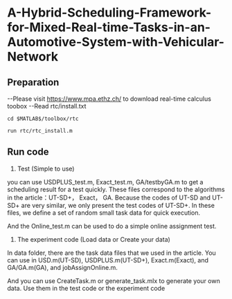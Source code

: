 # A-Hybrid-Scheduling-Framework-for-Mixed-Real-time-Tasks-in-an-Automotive-System-with-Vehicular-Network


Preparation
------------------------------------------------
--Please visit https://www.mpa.ethz.ch/ to download real-time calculus toobox
--Read rtc/install.txt

	cd $MATLAB$/toolbox/rtc
	
	run rtc/rtc_install.m


Run code
------------------------------------------------------------------------------------------------------------
1. Test (Simple to use)

you can use USDPLUS_test.m, Exact_test.m, GA/testbyGA.m to get a scheduling result for a test quickly.
These files correspond to the algorithms in the article：UT-SD+， Exact， GA.
Because the codes of UT-SD and UT-SD+ are very similar, we only present the test codes of UT-SD+.
In these files, we define a set of random small task data for quick execution.

And the Online_test.m can be used to do a simple online assignment test.

1. The experiment code  (Load data or Create your data)

In data folder, there are the task data files that we used in the article. You can use in USD.m(UT-SD), 
USDPLUS.m(UT-SD+), Exact.m(Exact), and GA/GA.m(GA), and jobAssignOnline.m.

And you can use CreateTask.m or generate_task.mlx to generate your own data. Use them in the test code or the experiment code
